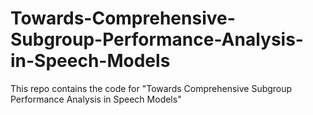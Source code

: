 # Towards-Comprehensive-Subgroup-Performance-Analysis-in-Speech-Models
This repo contains the code for "Towards Comprehensive Subgroup Performance Analysis in Speech Models"
